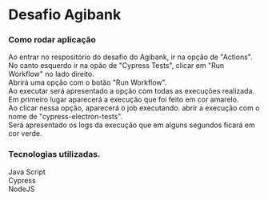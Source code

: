# Desafio Agibank

### Como rodar aplicação

Ao entrar no respositório do desafio do Agibank, ir na opção de "Actions".<br>
No canto esquerdo ir na opão de "Cypress Tests", clicar  em "Run Workflow" no lado direito.<br>
Abrirá uma opção com o botão "Run Workflow".<br>
Ao executar será apresentado a opção com todas as execuções realizada.<br> 
Em primeiro lugar aparecerá a execução que foi feito em cor amarelo.<br>
Ao clicar nessa opção, aparecerá o job executando. abrir a execução com o nome de "cypress-electron-tests".<br>
Será apresentado os logs da execução que em alguns segundos ficará em cor verde.<br>

### Tecnologias utilizadas.
Java Script<br>
Cypress<br>
NodeJS<br>

